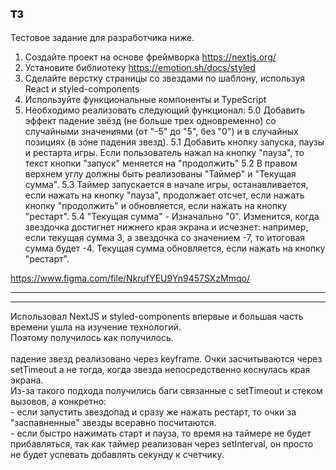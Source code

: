 ## тз
Тестовое задание для разработчика ниже.
1. Создайте проект на основе фреймворка https://nextjs.org/ 
 2. Установите библиотеку https://emotion.sh/docs/styled
 3. Сделайте верстку страницы со звездами по шаблону, используя React и styled-components
 4. Используйте функциональные компоненты и TypeScript
 5. Необходимо реализовать cледующий функционал:
   5.0 Добавить эффект падение звёзд (не больше трех одновременно) со случайными значениями (от "-5" до "5", без "0") и в случайных позициях (в зоне падения звезд).
   5.1 Добавить кнопку запуска, паузы и рестарта игры. Если пользователь нажал на кнопку "пауза", то текст кнопки "запуск" меняется на "продолжить"
   5.2 В правом верхнем углу должны быть реализованы "Таймер" и "Текущая сумма".
    5.3 Таймер запускается в начале игры, останавливается, если нажать на кнопку "пауза", продолжает отсчет, если нажать кнопку "продолжить" и обновляется, если нажать на кнопку "рестарт".
   5.4 "Текущая сумма" - Изначально "0". Изменится, когда звездочка достигнет нижнего края экрана и исчезнет:  например, если текущая сумма 3, а звездочка со значением -7, то итоговая сумма будет -4. Текущая сумма обновляется, если нажать на кнопку "рестарт".

https://www.figma.com/file/NkrufYEU9Yn9457SXzMmqo/

---
---

Использовал NextJS и styled-components впервые и большая часть времени ушла на изучение технологий.
<br>Поэтому получилось как получилось.
<br><br>
падение звезд реализовано через keyframe. Очки засчитываются через setTimeout а не тогда, когда звезда непосредственно коснулась края экрана.
<br> Из-за такого подхода получились баги связанные с setTimeout и стеком вызовов, а конкретно:
<br> - если запустить звездопад и сразу же нажать рестарт, то очки за "заспавненные" звезды всеравно посчитаются.
<br> - если быстро нажимать старт и пауза, то время на таймере не будет прибавляться, так как таймер реализован через setInterval, он просто не будет успевать добавлять секунду к счетчику.